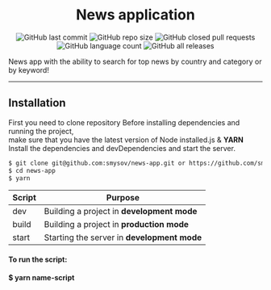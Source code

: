 <h1 align="center">News application</h1>

<p align="center">

<img alt="GitHub last commit" src="https://img.shields.io/github/last-commit/smysov/news-app?style=plastic">

<img alt="GitHub repo size" src="https://img.shields.io/github/repo-size/smysov/news-app?style=plastic">


<img alt="GitHub closed pull requests" src="https://img.shields.io/github/issues-pr-closed/smysov/news-app?style=plastic">

<img alt="GitHub language count" src="https://img.shields.io/github/languages/count/smysov/news-app?style=plastic">

<img alt="GitHub all releases" src="https://img.shields.io/github/downloads/smysov/news-app/total">
</p>

News app with the ability to search for top news by country and category or by keyword!

---

## Installation

First you need to clone repository
Before installing dependencies and running the project,  
make sure that you have the latest version of Node installed.js & **YARN**  
Install the dependencies and devDependencies and start the server.

```sh
$ git clone git@github.com:smysov/news-app.git or https://github.com/smysov/news-app.git
$ cd news-app
$ yarn
```


| Script | Purpose |
| ------ | ------ |
| dev | Building a project in **development mode** |
| build | Building a project in **production mode** |
| start | Starting the server in **development mode** ||

#### To run the script:
**$ yarn name-script**